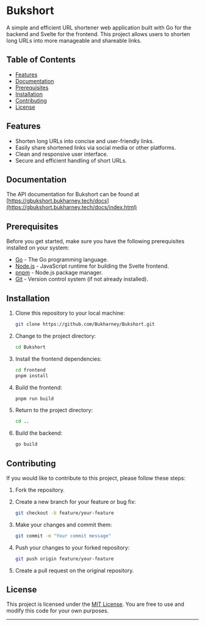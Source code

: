 # Bukshort

A simple and efficient URL shortener web application built with Go for the backend and Svelte for the frontend. This project allows users to shorten long URLs into more manageable and shareable links.

## Table of Contents

- [Features](#features)
- [Documentation](#documentation)
- [Prerequisites](#prerequisites)
- [Installation](#installation)
- [Contributing](#contributing)
- [License](#license)

## Features

- Shorten long URLs into concise and user-friendly links.
- Easily share shortened links via social media or other platforms.
- Clean and responsive user interface.
- Secure and efficient handling of short URLs.

## Documentation

The API documentation for Bukshort can be found at [https://gbukshort.bukharney.tech/docs](https://gbukshort.bukharney.tech/docs/index.html)

## Prerequisites

Before you get started, make sure you have the following prerequisites installed on your system:

- [Go](https://golang.org/doc/install) - The Go programming language.
- [Node.js](https://nodejs.org/en/download/) - JavaScript runtime for building the Svelte frontend.
- [pnpm](https://pnpm.io/installation) - Node.js package manager.
- [Git](https://git-scm.com/downloads) - Version control system (if not already installed).

## Installation

1. Clone this repository to your local machine:

   ```bash
   git clone https://github.com/Bukharney/Bukshort.git
   ```

2. Change to the project directory:

   ```bash
   cd Bukshort
   ```

3. Install the frontend dependencies:

   ```bash
   cd frontend
   pnpm install
   ```

4. Build the frontend:

   ```bash
   pnpm run build
   ```

5. Return to the project directory:

   ```bash
   cd ..
   ```

6. Build the backend:

   ```bash
   go build
   ```

## Contributing

If you would like to contribute to this project, please follow these steps:

1. Fork the repository.

2. Create a new branch for your feature or bug fix:

   ```bash
   git checkout -b feature/your-feature
   ```

3. Make your changes and commit them:

   ```bash
   git commit -m "Your commit message"
   ```

4. Push your changes to your forked repository:

   ```bash
   git push origin feature/your-feature
   ```

5. Create a pull request on the original repository.

## License

This project is licensed under the [MIT License](LICENSE). You are free to use and modify this code for your own purposes.

---
